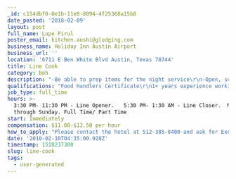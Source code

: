 ```yaml
---
_id: c154dbf0-0e1b-11e8-8094-4f25368a15b0
date_posted: '2018-02-09'
layout: post
full_name: Lupe Pirul
poster_email: kitchen.aushi@glodging.com
business_name: Holiday Inn Austin Airport
business_url: ''
location: '6711 E Ben White Blvd Austin, Texas 78744'
title: Line Cook
category: boh
description: "-Be able to prep items for the night service\r\n-Open, set-up and maintain the food line\r\n-Close, break-down and clean the food line\r\n-Be able to lift at least 12lbs.-25lbs\r\n-Follow recipes\r\n-Have great knife skills\r\n-Follow health code regulations\r\n-Follow IHG standards\r\n-Can work with co-workers efficiently\r\n-Great Communication skills\r\n-Follow procedures made by the Executive Chef\r\n-Follow up with the Executive Chef \r\n-Maintain a clean environment\r\n-Complete task during service\r\n-Clean equipment"
qualifications: "Food Handlers Certificate\r\n1+ years experience working in the kitchen\r\nFast pace\r\nCan multi-tasks\r\nHigh Energy"
job_type: full_time
hours: >-
  3:30 PM- 11:30 PM - Line Opener.   5:30 PM- 1:30 AM - Line Closer.  Monday
  through Sunday. Full Time/ Part Time
start: Immediately
compensation: $11.00-$12.50 per hour
how_to_apply: "Please contact the hotel at 512-385-8400 and ask for Executive Chef Lupe.\r\n\r\nEmail me at kitchen.aushi@glodging.com.\r\n\r\nSend the following documents to my email:\r\n-Updated Resume\r\n-Food Handlers Certificate"
date: '2018-02-10T04:35:00.928Z'
timestamp: 1518237300
slug: line-cook
tags:
  - user-generated
---
```

 
